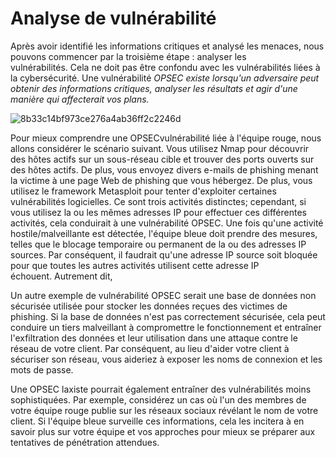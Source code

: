 Analyse de vulnérabilité
=================

Après avoir identifié les informations critiques et analysé les menaces, nous pouvons commencer par la troisième étape : analyser les vulnérabilités. Cela ne doit pas être confondu avec les vulnérabilités liées à la cybersécurité. Une vulnérabilité *OPSEC existe lorsqu'un adversaire peut obtenir des informations critiques, analyser les résultats et agir d'une manière qui affecterait vos plans.*

![8b33c14bf973ce276a4ab36ff2c2246d](https://github.com/dsgsec/Red-Team/assets/82456829/c1fe4497-fa41-4f30-ad8c-703df2d68c9c)


Pour mieux comprendre une OPSECvulnérabilité liée à l'équipe rouge, nous allons considérer le scénario suivant. Vous utilisez Nmap pour découvrir des hôtes actifs sur un sous-réseau cible et trouver des ports ouverts sur des hôtes actifs. De plus, vous envoyez divers e-mails de phishing menant la victime à une page Web de phishing que vous hébergez. De plus, vous utilisez le framework Metasploit pour tenter d'exploiter certaines vulnérabilités logicielles. Ce sont trois activités distinctes; cependant, si vous utilisez la ou les mêmes adresses IP pour effectuer ces différentes activités, cela conduirait à une vulnérabilité OPSEC. Une fois qu'une activité hostile/malveillante est détectée, l'équipe bleue doit prendre des mesures, telles que le blocage temporaire ou permanent de la ou des adresses IP sources. Par conséquent, il faudrait qu'une adresse IP source soit bloquée pour que toutes les autres activités utilisent cette adresse IP échouent. Autrement dit,

Un autre exemple de vulnérabilité OPSEC serait une base de données non sécurisée utilisée pour stocker les données reçues des victimes de phishing. Si la base de données n'est pas correctement sécurisée, cela peut conduire un tiers malveillant à compromettre le fonctionnement et entraîner l'exfiltration des données et leur utilisation dans une attaque contre le réseau de votre client. Par conséquent, au lieu d'aider votre client à sécuriser son réseau, vous aideriez à exposer les noms de connexion et les mots de passe.

Une OPSEC laxiste pourrait également entraîner des vulnérabilités moins sophistiquées. Par exemple, considérez un cas où l'un des membres de votre équipe rouge publie sur les réseaux sociaux révélant le nom de votre client. Si l'équipe bleue surveille ces informations, cela les incitera à en savoir plus sur votre équipe et vos approches pour mieux se préparer aux tentatives de pénétration attendues.
